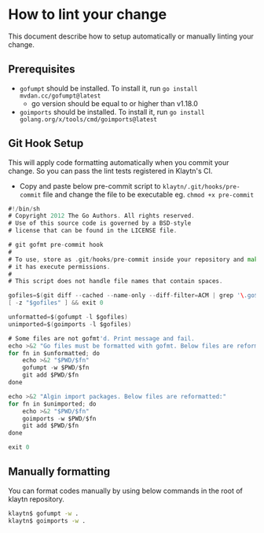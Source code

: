 # How to lint your change

This document describe how to setup automatically or manually linting your change.

## Prerequisites
- `gofumpt` should be installed. To install it, run `go install mvdan.cc/gofumpt@latest`
  - go version should be equal to or higher than v1.18.0
- `goimports` should be installed. To install it, run `go install golang.org/x/tools/cmd/goimports@latest`

## Git Hook Setup
This will apply code formatting automatically when you commit your change. So you can pass the lint tests registered in Klaytn's CI.

- Copy and paste below pre-commit script to `klaytn/.git/hooks/pre-commit` file and change the file to be executable eg. `chmod +x pre-commit`

```go
#!/bin/sh
# Copyright 2012 The Go Authors. All rights reserved.
# Use of this source code is governed by a BSD-style
# license that can be found in the LICENSE file.

# git gofmt pre-commit hook
#
# To use, store as .git/hooks/pre-commit inside your repository and make sure
# it has execute permissions.
#
# This script does not handle file names that contain spaces.

gofiles=$(git diff --cached --name-only --diff-filter=ACM | grep '\.go$')
[ -z "$gofiles" ] && exit 0

unformatted=$(gofumpt -l $gofiles)
unimported=$(goimports -l $gofiles)

# Some files are not gofmt'd. Print message and fail.
echo >&2 "Go files must be formatted with gofmt. Below files are reformatted:"
for fn in $unformatted; do
	echo >&2 "$PWD/$fn"
	gofumpt -w $PWD/$fn
	git add $PWD/$fn
done

echo >&2 "Algin import packages. Below files are reformatted:"
for fn in $unimported; do
	echo >&2 "$PWD/$fn"
	goimports -w $PWD/$fn
	git add $PWD/$fn
done

exit 0
```

## Manually formatting
You can format codes manually by using below commands in the root of klaytn repository.

```bash
klaytn$ gofumpt -w .
klaytn$ goimports -w .
```